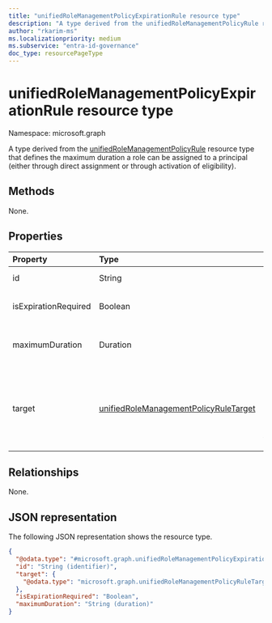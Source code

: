 ```yaml
---
title: "unifiedRoleManagementPolicyExpirationRule resource type"
description: "A type derived from the unifiedRoleManagementPolicyRule resource type that defines the maximum duration a role can be assigned to a principal (either through direct assignment or through activation of eligibility).."
author: "rkarim-ms"
ms.localizationpriority: medium
ms.subservice: "entra-id-governance"
doc_type: resourcePageType
---
```


# unifiedRoleManagementPolicyExpirationRule resource type

Namespace: microsoft.graph

A type derived from the [unifiedRoleManagementPolicyRule](../resources/unifiedrolemanagementpolicyrule.md) resource type that defines the maximum duration a role can be assigned to a principal (either through direct assignment or through activation of eligibility).

## Methods

None.


## Properties
|Property|Type|Description|
|:---|:---|:---|
|id|String|Identifier for the rule. Inherited from [entity](../resources/entity.md).|
|isExpirationRequired|Boolean|Indicates whether expiration is required or if it's a permanently active assignment or eligibility. |
|maximumDuration|Duration| The maximum duration allowed for eligibility or assignment that isn't permanent. Required when **isExpirationRequired** is `true`. |
|target|[unifiedRoleManagementPolicyRuleTarget](../resources/unifiedrolemanagementpolicyruletarget.md)|Defines details of the scope that's targeted by the expiration rule. The details can include the principal type, the role assignment type, and actions affecting a role. Inherited from [unifiedRoleManagementPolicyRule](../resources/unifiedrolemanagementpolicyrule.md). Supports `$filter` (`eq`, `ne`).|

## Relationships
None.

## JSON representation
The following JSON representation shows the resource type.
<!-- {
  "blockType": "resource",
  "keyProperty": "id",
  "@odata.type": "microsoft.graph.unifiedRoleManagementPolicyExpirationRule",
  "baseType": "microsoft.graph.unifiedRoleManagementPolicyRule",
  "openType": false
}
-->
``` json
{
  "@odata.type": "#microsoft.graph.unifiedRoleManagementPolicyExpirationRule",
  "id": "String (identifier)",
  "target": {
    "@odata.type": "microsoft.graph.unifiedRoleManagementPolicyRuleTarget"
  },
  "isExpirationRequired": "Boolean",
  "maximumDuration": "String (duration)"
}
```

